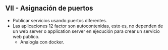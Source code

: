 ## VII - Asignación de puertos

* Publicar servicios usando puertos diferentes.
* Las aplicaciones 12 factor son autocontenidas, esto es, no dependen de un web server o application server en ejecución para crear un servicio web público.
	* Analogía con docker.
